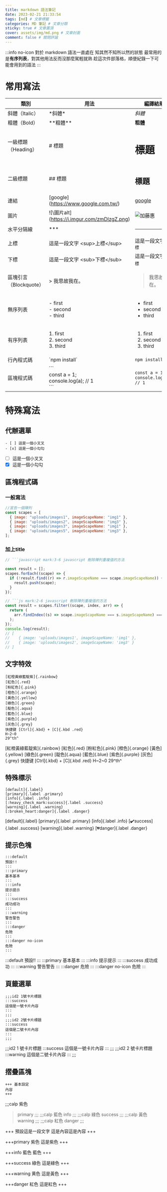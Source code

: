 ```yaml
---
title: markdown 語法筆記
date: 2023-02-21 21:33:54
tags: [md] # 文章標籤
categories: MD 筆記 # 文章分類
sticky: true # 文章置頂
cover: assets/img/md.png # 文章封面
comment: false # 關閉評論
---
```


:::info no-icon
對於 markdown 語法一直處在 知其然不知所以然的狀態
最常用的是**有序列表**，對其他用法反而沒那麼駕輕就熟
趁這次件部落格，順便紀錄一下可能會用到的語法
:::

# 常用寫法

| 類別 | 用法 |編譯結果|
| - | - | - |
| 斜體（Italic）|\*斜體\*|*斜體*|
| 粗體（Bold）|\*\*粗體\*\*|**粗體**|
| 一級標題（Heading）|\# 標題|<h1>標題</h1>|
| 二級標題 |\#\# 標題|<h2>標題</h2>|
| 連結 |\[google](https://www.google.com.tw/)|[google](https://www.google.com.tw/)|
| 圖片 |\!\[\圖片alt](https://i.imgur.com/zmDlzgZ.png)|![加藤惠](https://i.imgur.com/zmDlzgZ.png)|
| 水平分隔線 |***|<hr>|
| 上標 | 這是一段文字 \<sup>上標\</sup>| 這是一段文字 <sup>上標</sup>|
| 下標 | 這是一段文字 \<sub>下標\</sub>| 這是一段文字 <sub>下標</sub>|
| 區塊引言（Blockquote）|\> 我思故我在。| <blockquote>我思故我在。</blockquote>|
| 無序列表 |\- first<br>\- second<br>\- third|<ul><li>first</li><li>second</li><li>third</li></ul>|
| 有序列表 |1. first<br>2. second<br>3. third|<ol><li>first</li><li>second</li><li>third</li></ol>|
| 行內程式碼 |\`npm install\`|`npm install`|
| 區塊程式碼 |\`\`\`<br>const a = 1;<br>console.log(a); // 1<br>\`\`\`| <pre><code>const a = 1;<br>console.log(a); // 1</code></pre> |



# 特殊寫法
## 代辦選單

```raw
- [ ] 這是一個小叉叉
- [x] 這是一個小勾勾

```

- [ ] 這是一個小叉叉
- [x] 這是一個小勾勾

## 區塊程式碼

### 一般寫法
```javascript 刪除陣列重複值的方法
//宣告一個陣列
const scapes = [
  { image: "uploads/images1", imageScapeName: "img1" },
  { image: "uploads/images2", imageScapeName: "img3" },
  { image: "uploads/images3", imageScapeName: "img1" },
  { image: "uploads/images5", imageScapeName: "img3" },
];
```
### 加上title
```javascript mark:3-6 javascript 刪除陣列重複值的方法
// ```javascript mark:3-6 javascript 刪除陣列重複值的方法

const result = [];
scapes.forEach((scape) => {
  if (!result.find((r) => r.imageScapeName === scape.imageScapeName)) {
    result.push(scape);
  }
});
```
```js mark:2-6 javascript 刪除陣列重複值的方法
// ```js mark:2-6 javascript 刪除陣列重複值的方法
const result = scapes.filter((scape, index, arr) => {
  return (
    arr.findIndex((s) => scape.imageScapeName === s.imageScapeName) === index
  );
});
console.log(result); 
// [
//    { image: 'uploads/images1', imageScapeName: 'img1' },
//    { image: 'uploads/images2', imageScapeName: 'img3' }
// ] 
```

## 文字特效

```raw
[紅橙黃綠藍靛紫]{.rainbow}
[紅色]{.red}
[粉紅色]{.pink}
[橙色]{.orange}
[黃色]{.yellow}
[綠色]{.green}
[靛色]{.aqua}
[藍色]{.blue}
[紫色]{.purple}
[灰色]{.grey}
快捷键 [Ctrl]{.kbd} + [C]{.kbd .red}
H~2~0
29^th^
```

[紅橙黃綠藍靛紫]{.rainbow}
[紅色]{.red}
[粉紅色]{.pink}
[橙色]{.orange}
[黃色]{.yellow}
[綠色]{.green}
[靛色]{.aqua}
[藍色]{.blue}
[紫色]{.purple}
[灰色]{.grey}
快捷键 [Ctrl]{.kbd} + [C]{.kbd .red}
H~2~0
29^th^

## 特殊標示

```raw
[default]{.label}
[primary]{.label .primary}
[info]{.label .info}
[:heavy_check_mark:success]{.label .success}
[warning]{.label .warning}
[:broken_heart:danger]{.label .danger}
```

[default]{.label}
[primary]{.label .primary}
[info]{.label .info}
[:heavy_check_mark:success]{.label .success}
[warning]{.label .warning}
[:broken_heart:danger]{.label .danger}

## 提示色塊

```raw
:::default
預設!!
:::
:::primary
基本基本
:::
:::info
提示提示
:::
:::success
成功成功
:::
:::warning
警告警告
:::
:::danger
危險
:::
:::danger no-icon
危險
:::
```

:::default
預設!!
:::
:::primary
基本基本
:::
:::info
提示提示
:::
:::success
成功成功
:::
:::warning
警告警告
:::
:::danger
危險
:::
:::danger no-icon
危險
:::

## 頁籤選單

```raw
;;;id2 1號卡片標題
:::success
這個是一號卡片內容
:::
;;;
;;;id2 2號卡片標題
:::success
這個是二號卡片內容
:::
;;;

```

;;;id2 1 號卡片標題
:::success
這個是一號卡片內容
:::
;;;
;;;id2 2 號卡片標題
:::warning
這個是二號卡片內容
:::
;;;

## 摺疊區塊

```raw
+++ 基本設定
內容
+++
```
;;;calp 紫色
> primary
;;;
;;;calp 藍色
info
;;;
;;;calp 綠色
success
;;;
;;;calp 黃色
warning
;;;
;;;calp 紅色
danger
;;;

+++ 預設這是一段文字
這是內容這是內容
+++

+++primary 紫色
這是紫色
+++

+++info 藍色
藍色
+++

+++success 綠色
這是綠色
+++

+++warning 黄色
這是黃色
+++

+++danger 紅色
這是紅色
+++

